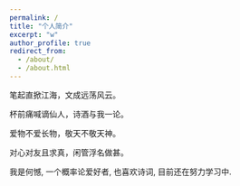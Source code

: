 ```yaml
---
permalink: /
title: "个人简介"
excerpt: "w"
author_profile: true
redirect_from: 
  - /about/
  - /about.html
---
```


笔起直掀江海，文成远荡风云。

杯前痛喊谪仙人，诗酒与我一论。

爱物不爱长物，敬天不敬天神。

对心对友且求真，闲管浮名做甚。

我是何憾, 一个概率论爱好者,  也喜欢诗词, 目前还在努力学习中. 